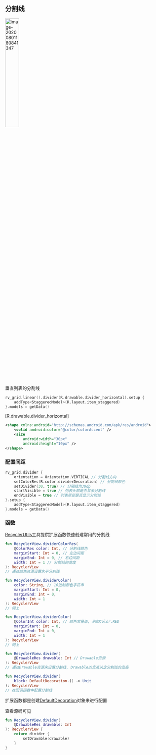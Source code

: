 ## 分割线

<img src="https://i.imgur.com/sJbcnnf.png" alt="image-20200801180841347" width="30%" />

垂直列表的分割线

```kotlin
rv_grid.linear().divider(R.drawable.divider_horizontal).setup {
	addType<StaggeredModel>(R.layout.item_staggered)
}.models = getData()
```



[R.drawable.divider_horizontal]

```xml
<shape xmlns:android="http://schemas.android.com/apk/res/android">
    <solid android:color="@color/colorAccent" />
    <size
        android:width="30px"
        android:height="10px" />
</shape>
```





### 配置间距



```kotlin
rv_grid.divider {
    orientation = Orientation.VERTICAL // 分割线方向
    setColorRes(R.color.dividerDecoration) // 分割线颜色
    setDivider(30, true) // 分隔线为30dp
    startVisible = true // 列表头部是否显示分割线
    endVisible = true // 列表尾部是否显示分割线
}.setup {
    addType<StaggeredModel>(R.layout.item_staggered)
}.models = getData()
```





### 函数



[RecyclerUtils](https://github.com/liangjingkanji/BRV/blob/master/brv/src/main/java/com/drake/brv/utils/RecyclerUtils.kt)工具提供扩展函数快速创建常用的分割线

```kotlin
fun RecyclerView.dividerColorRes(
    @ColorRes color: Int, // 分割线颜色
    marginStart: Int = 0, // 左边间距
    marginEnd: Int = 0, // 右边间距
    width: Int = 1 // 分割线的宽度
): RecyclerView
// 通过颜色资源设置水平分割线

fun RecyclerView.dividerColor(
    color: String, // 16进制颜色字符串
    marginStart: Int = 0,
    marginEnd: Int = 0,
    width: Int = 1
): RecyclerView
// 同上

fun RecyclerView.dividerColor(
    @ColorInt color: Int, // 颜色常量值, 例如Color.RED
    marginStart: Int = 0,
    marginEnd: Int = 0,
    width: Int = 1
): RecyclerView
// 同上

fun RecyclerView.divider(
    @DrawableRes drawable: Int // Drawable资源
): RecyclerView
// 通过Drawable资源来设置分割线, Drawable的宽高决定分割线的宽高

fun RecyclerView.divider(
    block: DefaultDecoration.() -> Unit
): RecyclerView
// 在回调函数中配置分割线
```



扩展函数都是创建[DefaultDecoration](https://github.com/liangjingkanji/BRV/blob/master/brv/src/main/java/com/drake/brv/DefaultDecoration.kt)对象来进行配置

查看源码可见

```kotlin
fun RecyclerView.divider(
    @DrawableRes drawable: Int
): RecyclerView {
    return divider {
        setDrawable(drawable)
    }
}
```


